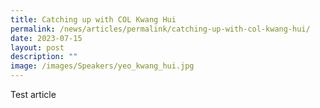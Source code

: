 ```yaml
---
title: Catching up with COL Kwang Hui
permalink: /news/articles/permalink/catching-up-with-col-kwang-hui/
date: 2023-07-15
layout: post
description: ""
image: /images/Speakers/yeo_kwang_hui.jpg
---
```

Test article
